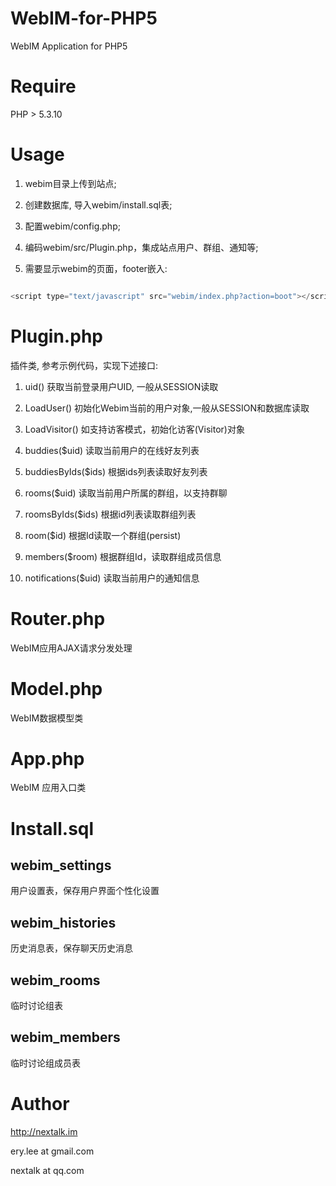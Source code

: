 
WebIM-for-PHP5
==================

WebIM Application for PHP5

Require
=======

PHP > 5.3.10

Usage
=====

1. webim目录上传到站点;

2. 创建数据库, 导入webim/install.sql表;

3. 配置webim/config.php; 

4. 编码webim/src/Plugin.php，集成站点用户、群组、通知等;

5. 需要显示webim的页面，footer嵌入:

    
```javascript

<script type="text/javascript" src="webim/index.php?action=boot"></script>

```


Plugin.php
================

插件类, 参考示例代码，实现下述接口:

1. uid() 获取当前登录用户UID, 一般从SESSION读取

2. LoadUser() 初始化Webim当前的用户对象,一般从SESSION和数据库读取

3. LoadVisitor() 如支持访客模式，初始化访客(Visitor)对象

4. buddies($uid) 读取当前用户的在线好友列表

5. buddiesByIds($ids) 根据ids列表读取好友列表

6. rooms($uid) 读取当前用户所属的群组，以支持群聊

7. roomsByIds($ids) 根据id列表读取群组列表

8. room($id) 根据Id读取一个群组(persist)

9. members($room) 根据群组Id，读取群组成员信息

8. notifications($uid) 读取当前用户的通知信息


Router.php
==============================

WebIM应用AJAX请求分发处理


Model.php
==============================

WebIM数据模型类


App.php
==============================

WebIM 应用入口类


Install.sql
==============================


webim_settings
--------------

用户设置表，保存用户界面个性化设置


webim_histories
----------------

历史消息表，保存聊天历史消息


webim_rooms
----------------

临时讨论组表


webim_members
----------------

临时讨论组成员表


Author
======

http://nextalk.im

ery.lee at gmail.com

nextalk at qq.com



